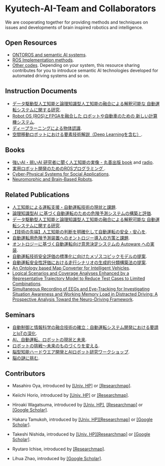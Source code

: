 # Kyutech-AI-Team and Collaborators

We are cooperating together for providing methods and techniques on issues and developments of brain inspired robotics and intelligence.

## Open Resources
- [ONTOROS and semantic AI systems](https://github.com/TamukohLab?tab=repositories).
- [ROS Implementation methods](https://github.com/Nishida-Lab).
- [Other codes](https://github.com/Kyutech-AI-Team/Kyutech-AI-Team-and-Collaborators). Depending on your system, this resource sharing contributes for you to introduce semantic AI technologies developed for automated driving systems and so on.

## Instruction Documents
- [データ駆動型人工知能と論理知識型人工知能の融合による解釈可能な 自動運転システムに関する研究](https://www.airc.aist.go.jp/info_details/docs/170329/1730-Wagatsuma.pdf).
- [Robot OS (ROS)とFPGAを融合した ロボットや自動車のための 新しい計算機システム](https://shingi.jst.go.jp/var/rev0/0000/4541/2016_kyutech_4.pdf).
- [ディープラーニングによる物体認識](http://car-el.ksrp.or.jp/hibiki-ai/topics/20160928tamukou.pdf). 
- [空間移動ロボットにおける要素技術解説（Deep Learningを含む）](https://roscon.ros.org/jp/2018/presentations/ROSCon_JP_2018_presentation_15.pdf). 

## Books
- [強いAI・弱いAI 研究者に聞く人工知能の実像 - 丸善出版 book](https://www.maruzen-publishing.co.jp/item/?book_no=302302) and [radio](https://ameblo.jp/kurofunedayservice/entry-12511574583.html).
- [実用ロボット開発のためのROSプログラミング ](https://www.morikita.co.jp/books/book/3240). 
- [Cyber-Physical Systems for Social Applications](https://books.google.co.jp/books/about/Cyber_Physical_Systems_for_Social_Applic.html?id=0CuODwAAQBAJ&redir_esc=y). 
- [Neuromorphic and Brain-Based Robots](https://www.cambridge.org/9780521768788). 

## Related Publications
- [人工知能による運転支援・自動運転技術の現状と課題](https://www.jstage.jst.go.jp/article/sicejl/54/11/54_808/_article/-char/ja/).
- [論理知識型AI に基づく自動運転のための危険予測システムの構築と評価](https://www.jstage.jst.go.jp/article/iscie/31/5/31_191/_article/-char/ja/).
- [データ駆動型人工知能と論理知識型人工知能の融合による解釈可能な 自動運転システムに関する研究](https://www.airc.aist.go.jp/info_details/docs/170329/1730-Wagatsuma.pdf).
- [【技術の先端】人工知能の判断を明確化して自動運転の安全・安心を](https://www.data-max.co.jp/article/17248).
- [自動運転用危険予測装置へのオントロジー導入の方策と課題](https://www.ai-gakkai.or.jp/jsai2016/webprogram/2016/pdf/1061.pdf).
- [オントロジーに基づく自動運転向け意思決定システムの Autoware への実装](https://www.ieice.org/~iss/jpn/Publications/issposter_2018/data/pdf/ISS-SP-060.pdf).
- [自動運転技術安全評価の標準化に向けたメゾスコピックモデルの提案](https://ci.nii.ac.jp/naid/130007554362/).
- [自動運転安全性評価における走行シナリオの生成的分類構築法の提案](https://www.jstage.jst.go.jp/article/fss/35/0/35_698/_pdf).
- [An Ontology based Map Converter for Intelligent Vehicles](http://ceur-ws.org/Vol-1690/paper44.pdf).
- [Logical Scenarios and Coverage Analyses Enhanced by a Representative Trajectory Model to Reduce Test Cases to Limited Combinations](https://www.semanticscholar.org/paper/Logical-Scenarios-and-Coverage-Analyses-Enhanced-by-Wagatsuma/2d3969e9c5d32035ce9ab18e57ded6f2abda979f).
- [Simultaneous Recording of EEGs and Eye-Tracking for Investigating Situation Awareness and Working Memory Load in Distracted Driving: A Prospective Analysis Toward the Neuro-Driving Framework](https://www.frontiersin.org/10.3389/conf.fnins.2015.91.00010/event_abstract).

## Seminars
- [自動制御と情報科学の融合技術の確立：自動運転システム開発における要請とIoTの深化](https://www.sice.jp/info/info_news/news_20160926.html).
- [AI、自動運転、ロボットの現状と未来](http://car-el.ksrp.or.jp/topics/hibikinosaron_156.pdf).
- [ロボットの挑戦～未来のものづくりを変える](http://www.ksrp.or.jp/news/0abee6e325ad94231e44dd2ae8951869.pdf).
- [脳型知能ハードウエア開発とAIロボット研究ワークショップ](https://www.nttdata-strategy.com/can/news/pdf/2017kyutechws.pdf).
- [脳の謎に挑む](https://www.rs.tus.ac.jp/bird/pdf/BIRDsympoPoster_2018-final3.pdf).

## Contributors
- Masahiro Oya, introduced by [[Univ. HP]](https://hyokadb02.jimu.kyutech.ac.jp/html/6_en.html) or [[Researchmap]](https://researchmap.jp/read0171613/?lang=english).

- Keiichi Horio, introduced by [[Univ. HP]](https://hyokadb02.jimu.kyutech.ac.jp/html/356_en.html) or [[Researchmap]](https://researchmap.jp/read0161062/?lang=english).

- Hiroaki Wagatsuma, introduced by [[Univ. HP]](https://hyokadb02.jimu.kyutech.ac.jp/html/358_en.html), [[Researchmap]](https://researchmap.jp/wagaKBR_/?lang=english) or [[Google Scholar]](https://scholar.google.com/citations?user=10bxz1QAAAAJ&oi=ao).

- Hakaru Tamukoh, introduced by [[Univ. HP]](https://hyokadb02.jimu.kyutech.ac.jp/html/100000641_en.html)[[Researchmap]](https://researchmap.jp/read0109207/?lang=english) or [[Google Scholar]](https://scholar.google.com/citations?user=RkAWspsAAAAJ).

- Takeshi Nishida, introduced by [[Univ. HP]](https://hyokadb02.jimu.kyutech.ac.jp/html/34_en.html)[[Researchmap]](https://researchmap.jp/TakeshiNishida/) or [[Google Scholar]](https://scholar.google.com/citations?user=FToK1BoAAAAJ).

- Ryutaro Ichise, introduced by [[Researchmap]](https://researchmap.jp/read0068442/?lang=english).

- Lihua Zhao, introduced by [[Google Scholar]](https://scholar.google.co.jp/citations?user=O5gPJg4AAAAJ&hl=en).

